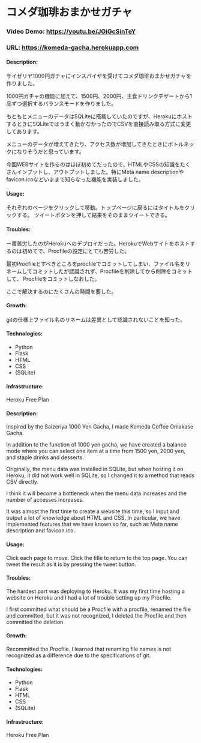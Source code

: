 # コメダ珈琲おまかせガチャ
### Video Demo:  https://youtu.be/JOiGcSinTeY
### URL: https://komeda-gacha.herokuapp.com

#### Description:
  サイゼリヤ1000円ガチャにインスパイヤを受けてコメダ珈琲おまかせガチャを作りました。
  
  1000円ガチャの機能に加えて、1500円、2000円、主食ドリンクデザートから1品ずつ選択するバランスモードを作りました。
  
  もともとメニューのデータはSQLiteに搭載していたのですが、HerokuにホストするときにSQLiteではうまく動かなかったのでCSVを直接読み取る方式に変更してあります。
  
  メニューのデータが増えてきたり、アクセス数が増加してきたときにボトルネックになりそうだと思っています。
  
  今回WEBサイトを作るのはほぼ初めてだったので、HTMLやCSSの知識をたくさんインプットし、アウトプットしました。特にMeta name descriptionやfavicon.icoなどいままで知らなった機能を実装しました。
  
#### Usage:
  それぞれのページをクリックして移動。トップページに戻るにはタイトルをクリックする。
  ツイートボタンを押して結果をそのままツイートできる。
  
#### Troubles:
  一番苦労したのがHerokuへのデプロイだった。HerokuでWebサイトをホストするのは初めてで、Procfileの設定にとても苦労した。
  
  最初Procfileとすべきところをprocfileでコミットしてしまい、ファイル名をリネームしてコミットしたが認識されず、Procfileを削除してから削除をコミットして、 Procfileをコミットしなおした。
  
  ここで解決するのにたくさんの時間を要した。
  
#### Growth:
 gitの仕様上ファイル名のリネームは差異として認識されないことを知った。
  
#### Technologies:
  - Python
  - Flask
  - HTML
  - CSS
  - (SQLite)

#### Infrastructure:
  Heroku Free Plan
  

#### Description:
  Inspired by the Saizeriya 1000 Yen Gacha, I made Komeda Coffee Omakase Gacha.
  
  In addition to the function of 1000 yen gacha, we have created a balance mode where you can select one item at a time from 1500 yen, 2000 yen, and staple drinks and desserts.
  
  Originally, the menu data was installed in SQLite, but when hosting it on Heroku, it did not work well in SQLite, so I changed it to a method that reads CSV directly.
  
  I think it will become a bottleneck when the menu data increases and the number of accesses increases.
  
  It was almost the first time to create a website this time, so I input and output a lot of knowledge about HTML and CSS. In particular, we have implemented features that we have   known so far, such as Meta name description and favicon.ico.
  
#### Usage:
  Click each page to move. Click the title to return to the top page.
  You can tweet the result as it is by pressing the tweet button.
  
#### Troubles:
  The hardest part was deploying to Heroku. It was my first time hosting a website on Heroku and I had a lot of trouble setting up my Procfile.
  
  I first committed what should be a Procfile with a procfile, renamed the file and committed, but it was not recognized, I deleted the Procfile and then committed the deletion
  
#### Growth:
  Recommitted the Procfile. I learned that renaming file names is not recognized as a difference due to the specifications of git.
  
#### Technologies:
  - Python
  - Flask
  - HTML
  - CSS
  - (SQLite)

#### Infrastructure:
  Heroku Free Plan
